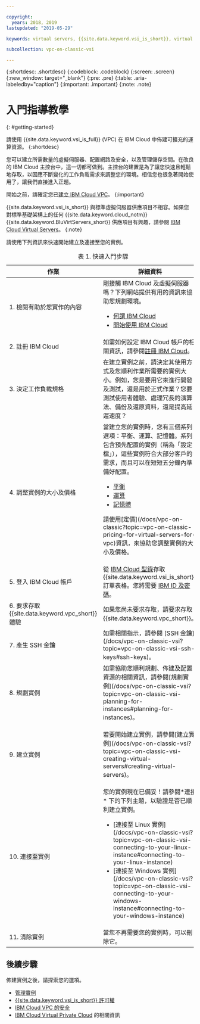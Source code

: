 ```yaml
---

copyright:
  years: 2018, 2019
lastupdated: "2019-05-29"

keywords: virtual servers, {{site.data.keyword.vsi_is_short}}, virtual private cloud

subcollection: vpc-on-classic-vsi

---
```


{:shortdesc: .shortdesc}
{:codeblock: .codeblock}
{:screen: .screen}
{:new_window: target="_blank"}
{:pre: .pre}
{:table: .aria-labeledby="caption"}
{:important: .important}
{:note: .note}

# 入門指導教學
{: #getting-started}

請使用 {{site.data.keyword.vsi_is_full}} (VPC) 在 IBM Cloud 中佈建可擴充的運算資源。
{:shortdesc}

您可以建立所需數量的虛擬伺服器、配置網路及安全，以及管理儲存空間。在改良的 IBM Cloud 主控台中，這一切都可做到。主控台的建置是為了讓您快速且輕鬆地存取，以因應不斷變化的工作負載需求來調整您的環境。相信您也很急著開始使用了，讓我們直接進入正題。

開始之前，請確定您已[建立 IBM Cloud VPC](/docs/vpc-on-classic?topic=vpc-on-classic-getting-started)。
{:important}

{{site.data.keyword.vsi_is_short}} 與標準虛擬伺服器供應項目不相容。如果您對標準基礎架構上的任何 {{site.data.keyword.cloud_notm}} {{site.data.keyword.BluVirtServers_short}} 供應項目有興趣，請參閱 [IBM Cloud Virtual Servers](/docs/vsi?topic=virtual-servers-getting-started-tutorial)。
{:note}

<p>請使用下列資訊來快速開始建立及連接至您的實例。
<table>
   <CAPTION>表 1. 快速入門步驟</CAPTION>
   <THEAD>
   <TR>
   <th>作業</th>
   <th>詳細資料</th>
   </TR>
   </THEAD>
   <TBODY>
   <tr>
   <td>1. 檢閱有助於您實作的內容</td>
   <td>剛接觸 IBM Cloud 及虛擬伺服器嗎？下列網站提供有用的資訊來協助您規劃環境。
      <ul>
      <li><a href="https://ibm.com/cloud-computing/">何謂 IBM Cloud</a></li>
      <li><a href="https://ibm.com/cloud/get-started">開始使用 IBM Cloud</a></li>
      <!-- <li><a href="https://www.ibm.com/cloud/virtual-servers">Virtual Servers</a></li> -->
      </ul>
      <!-- (Reviewers: This link will go to VSI for VPC section of marketing page when we have the URL) -->
   </td>
 <tr>
   <td>2. 註冊 IBM Cloud</td>
   <td>如需如何設定 IBM Cloud 帳戶的相關資訊，請參閱<a href="/docs/account?topic=account-signup#signup">註冊 IBM Cloud</a>。</td>
 <tr>
   <td>3. 決定工作負載規格</td>
   <td>在建立實例之前，請決定其使用方式及您順利作業所需要的實例大小。例如，您是要用它來進行開發及測試，還是用於正式作業？您要測試使用者體驗、處理冗長的演算法、備份及還原資料，還是提高延遲速度？</td>  
 <tr>
   <td>4. 調整實例的大小及價格</td>
   <td>當建立您的實例時，您有三個系列選項：平衡、運算、記憶體。系列包含預先配置的實例（稱為「設定檔」），這些實例符合大部分客戶的需求，而且可以在短短五分鐘內準備好配置。  
     <ul>
     <li><a href="/docs/vpc-on-classic-vsi?topic=vpc-on-classic-vsi-balanced#balanced">平衡</a></li>
     <li><a href="/docs/vpc-on-classic-vsi?topic=vpc-on-classic-vsi-compute#compute">運算</a></li>
     <li><a href="/docs/vpc-on-classic-vsi?topic=vpc-on-classic-vsi-memory#memory">記憶體</a></li>
     </ul>
  <p>請使用[定價](/docs/vpc-on-classic?topic=vpc-on-classic-pricing-for-virtual-servers-for-vpc)資訊，來協助您調整實例的大小及價格。</p></td>
 <tr>
   <td>5. 登入 IBM Cloud 帳戶</td>
   <td>從 <a href="https://console.bluemix.net/catalog/">IBM Cloud 型錄</a>存取 {{site.data.keyword.vsi_is_short}} 訂單表格。您將需要 <a href="/docs/customer-portal?topic=customer-portal-getting-started#getting-started">IBM ID 及密碼</a>。
   </td>
 <tr>
   <td>6. 要求存取 {{site.data.keyword.vpc_short}} 體驗</td>
   <td>如果您尚未要求存取，請要求存取 {{site.data.keyword.vpc_short}}。</td>
<tr>
<td>7. 產生 SSH 金鑰</td>
<td> 如需相關指示，請參閱 [SSH 金鑰](/docs/vpc-on-classic-vsi?topic=vpc-on-classic-vsi-ssh-keys#ssh-keys)。</td>
<tr>
<td>8. 規劃實例</td>
<td> 如需協助您順利規劃、佈建及配置資源的相關資訊，請參閱[規劃實例](/docs/vpc-on-classic-vsi?topic=vpc-on-classic-vsi-planning-for-instances#planning-for-instances)。</td>
<tr>
<td>9. 建立實例</td>
<td>
<p>
若要開始建立實例，請參閱[建立實例](/docs/vpc-on-classic-vsi?topic=vpc-on-classic-vsi-creating-virtual-servers#creating-virtual-servers)。
</td>  
<tr>
<td>10. 連接至實例</td>
<td>您的實例現在已備妥！請參閱*連接* 下的下列主題，以驗證是否已順利建立實例。
   <ul>
   <li>[連接至 Linux 實例](/docs/vpc-on-classic-vsi?topic=vpc-on-classic-vsi-connecting-to-your-linux-instance#connecting-to-your-linux-instance)</li>
   <li>[連接至 Windows 實例](/docs/vpc-on-classic-vsi?topic=vpc-on-classic-vsi-connecting-to-your-windows-instance#connecting-to-your-windows-instance)</li>
   </ul>
</td>
</td>
<tr>
<td>11. 清除實例</td>
<td>當您不再需要您的實例時，可以刪除它。</td>
</tr>
</TBODY>
</table>
</p>

## 後續步驟
佈建實例之後，請探索您的選項。
* [管理實例](/docs/vpc-on-classic-vsi?topic=vpc-on-classic-vsi-managing-virtual-server-instances#managing-virtual-server-instances)
* [{{site.data.keyword.vsi_is_short}} 許可權](/docs/vpc-on-classic?topic=vpc-on-classic-about-vpc-infrastructure-resources#planning-virtual-servers-for-vpc-permissions)
* [IBM Cloud VPC 的安全](/docs/vpc-on-classic-network?topic=vpc-on-classic-network-security-in-your-ibm-cloud-vpc)
* [IBM Cloud Virtual Private Cloud](/docs/vpc-on-classic?topic=vpc-on-classic-about) 的相關資訊
